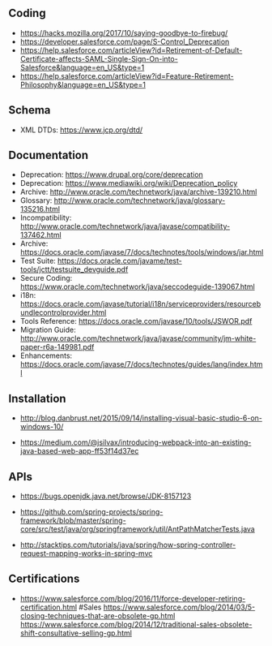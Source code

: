 ## Coding

* https://hacks.mozilla.org/2017/10/saying-goodbye-to-firebug/
* https://developer.salesforce.com/page/S-Control_Deprecation
* https://help.salesforce.com/articleView?id=Retirement-of-Default-Certificate-affects-SAML-Single-Sign-On-into-Salesforce&language=en_US&type=1
* https://help.salesforce.com/articleView?id=Feature-Retirement-Philosophy&language=en_US&type=1

## Schema
* XML DTDs: https://www.jcp.org/dtd/

## Documentation

* Deprecation: https://www.drupal.org/core/deprecation
* Deprecation: https://www.mediawiki.org/wiki/Deprecation_policy
* Archive: http://www.oracle.com/technetwork/java/archive-139210.html
* Glossary: http://www.oracle.com/technetwork/java/glossary-135216.html
* Incompatibility: http://www.oracle.com/technetwork/java/javase/compatibility-137462.html
* Archive: https://docs.oracle.com/javase/7/docs/technotes/tools/windows/jar.html
* Test Suite: https://docs.oracle.com/javame/test-tools/jctt/testsuite_devguide.pdf
* Secure Coding: https://www.oracle.com/technetwork/java/seccodeguide-139067.html
* i18n: https://docs.oracle.com/javase/tutorial/i18n/serviceproviders/resourcebundlecontrolprovider.html
* Tools Reference: https://docs.oracle.com/javase/10/tools/JSWOR.pdf
* Migration Guide: http://www.oracle.com/technetwork/java/javase/community/jm-white-paper-r6a-149981.pdf
* Enhancements: https://docs.oracle.com/javase/7/docs/technotes/guides/lang/index.html

## Installation

* http://blog.danbrust.net/2015/09/14/installing-visual-basic-studio-6-on-windows-10/

* https://medium.com/@jsilvax/introducing-webpack-into-an-existing-java-based-web-app-ff53f14d37ec

## APIs

* https://bugs.openjdk.java.net/browse/JDK-8157123

* https://github.com/spring-projects/spring-framework/blob/master/spring-core/src/test/java/org/springframework/util/AntPathMatcherTests.java

* http://stacktips.com/tutorials/java/spring/how-spring-controller-request-mapping-works-in-spring-mvc


## Certifications

* https://www.salesforce.com/blog/2016/11/force-developer-retiring-certification.html
#Sales
https://www.salesforce.com/blog/2014/03/5-closing-techniques-that-are-obsolete-gp.html
https://www.salesforce.com/blog/2014/12/traditional-sales-obsolete-shift-consultative-selling-gp.html